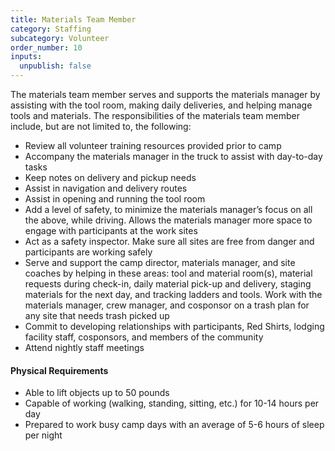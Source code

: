 ```yaml
---
title: Materials Team Member
category: Staffing
subcategory: Volunteer
order_number: 10
inputs:
  unpublish: false
---
```

The materials team member serves and supports the materials manager by assisting with the tool room, making daily deliveries, and helping manage tools and materials. The responsibilities of the materials team member include, but are not limited to, the following:

* Review all volunteer training resources provided prior to camp
* Accompany the materials manager in the truck to assist with day-to-day tasks
* Keep notes on delivery and pickup needs
* Assist in navigation and delivery routes
* Assist in opening and running the tool room
* Add a level of safety, to minimize the materials manager’s focus on all the above, while driving. Allows the materials manager more space to engage with participants at the work sites
* Act as a safety inspector. Make sure all sites are free from danger and participants are working safely
* Serve and support the camp director, materials manager, and site coaches by helping in these areas: tool and material room(s), material requests during check-in, daily material pick-up and delivery, staging materials for the next day, and tracking ladders and tools. Work with the materials manager, crew manager, and cosponsor on a trash plan for any site that needs trash picked up
* Commit to developing relationships with participants, Red Shirts, lodging facility staff, cosponsors, and members of the community
* Attend nightly staff meetings

#### Physical Requirements

* Able to lift objects up to 50 pounds
* Capable of working (walking, standing, sitting, etc.) for 10-14 hours per day
* Prepared to work busy camp days with an average of 5-6 hours of sleep per night